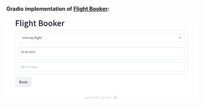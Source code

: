 **Gradio implementation of [Flight Booker](https://7guis.github.io/7guis/tasks/#flight):**

<img src="assets/flight-booker.png" alt="Flight Booker with Gradio"/>